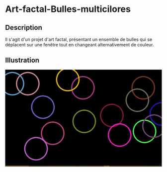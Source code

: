 # Art-factal-Bulles-multicilores

## Description
Il s'agit d'un projet d'art factal, présentant un ensemble de bulles qui se déplacent sur une fenêtre tout en changeant alternativement de couleur.

## Illustration
![Screenshot](factal.png)

